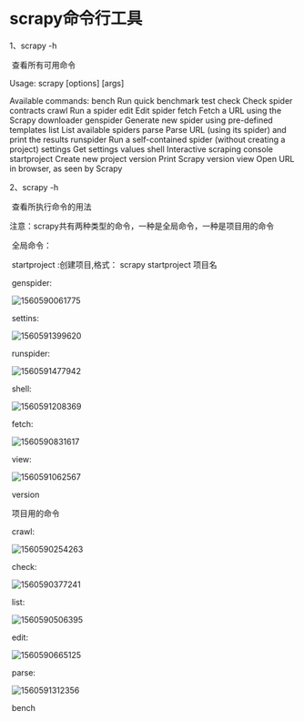 # scrapy命令行工具

1、scrapy -h

​	查看所有可用命令

Usage:
  scrapy <command> [options] [args]

Available commands:
  bench         Run quick benchmark test
  check         Check spider contracts
  crawl         Run a spider
  edit          Edit spider
  fetch         Fetch a URL using the Scrapy downloader
  genspider     Generate new spider using pre-defined templates
  list          List available spiders
  parse         Parse URL (using its spider) and print the results
  runspider     Run a self-contained spider (without creating a project)
  settings      Get settings values
  shell         Interactive scraping console
  startproject  Create new project
  version       Print Scrapy version
  view          Open URL in browser, as seen by Scrapy

2、scrapy <command> -h

​	查看所执行命令的用法

注意：scrapy共有两种类型的命令，一种是全局命令，一种是项目用的命令

​	全局命令：

​	startproject  :创建项目,格式： scrapy startproject 项目名

​	genspider:

​			![1560590061775](.\image\genspider.png)

​	settins:

​			![1560591399620](.\image\settings.png)

​	runspider:

​		![1560591477942](.\image\runspider.png)

​	shell:

​			![1560591208369](.\image\shell.png)

​	fetch:

​	![1560590831617](.\image\fetch.png)

​	view:

​		![1560591062567](.\image\view.png)

​	version

​	项目用的命令

​	crawl:

​				![1560590254263](.\image\crawl.png)

​	check:

​				![1560590377241](.\image\check.png)

​	list:

​		![1560590506395](.\image\list.png)

​	edit:

​			![1560590665125](.\image\edit.png)

​	parse:

​				![1560591312356](.\image\parse.png)

​	bench


